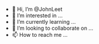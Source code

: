- 👋 Hi, I’m @JohnLeet
- 👀 I’m interested in ...
- 🌱 I’m currently learning ...
- 💞️ I’m looking to collaborate on ...
- 📫 How to reach me ...

<!---
JohnLeet/JohnLeet is a ✨ special ✨ repository because its `README.md` (this file) appears on your GitHub profile.
You can click the Preview link to take a look at your changes.
--->
